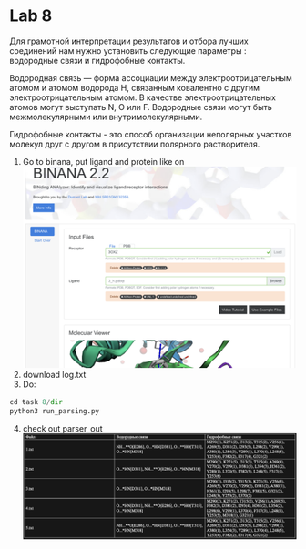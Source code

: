 # Lab 8

Для грамотной интерпретации результатов и отбора лучших соединений нам нужно установить следующие параметры : водородные связи и гидрофобные контакты.

Водородная связь — форма ассоциации между электроотрицательным атомом и атомом водорода H, связанным ковалентно с другим электроотрицательным атомом. В качестве электроотрицательных атомов могут выступать N, O или F. Водородные связи могут быть межмолекулярными или внутримолекулярными.

Гидрофобные контакты - это способ организации неполярных участков молекул друг с другом в присутствии полярного растворителя.

1) Go to binana, put ligand and protein like on  
![](./images/1.png)
2) download log.txt
3) Do:
```py
cd task 8/dir
python3 run_parsing.py
```
4) check out parser_out  
![](./images/table.png)